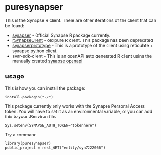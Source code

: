 # puresynapser
This is the Synapse R client.  There are other iterations of the client that can be found:

* [synapser](https://github.com/Sage-Bionetworks/synapser) - Official Synapse R package currently.
* [rSynapseClient](https://github.com/Sage-Bionetworks/rSynapseClient) - old pure R client. This package has been deprecated
* [synapserprototype](https://github.com/thomasyu888/synapserprototype) - This is a prototype of the client using reticulate + synapse python client.
* [synr-sdk-client](https://github.com/thomasyu888/synr-sdk-client) - This is an openAPI auto generated R client using the manually created [synapse openapi](https://github.com/Sage-Bionetworks/synapse-rest-openapi)

## usage

This is how you can install the package:
```
install.packages("./")
```

This package currently only works with the Synapse Personal Access token. You will have to set it as an environmental variable, or you can add this to your .Renviron file.
```
Sys.setenv(SYNAPSE_AUTH_TOKEN="tokenhere")
```

Try a command

```
library(puresynapser)
public_project = rest_GET("entity/syn7222066")
```
